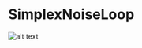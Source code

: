 # SimplexNoiseLoop

![alt text](https://github.com/41pha1/SimplexNoiseLoop/blob/main/nebula.gif?raw=true)
